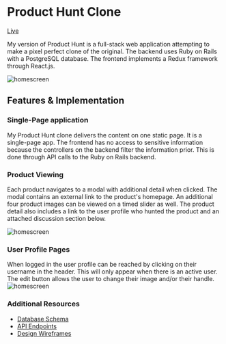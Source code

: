 # Product Hunt Clone

[Live](https://myproducthunt.herokuapp.com/#/)

My version of Product Hunt is a full-stack web application attempting to make a pixel perfect clone of the original. The backend uses Ruby on Rails with a PostgreSQL database. The frontend implements a Redux framework through React.js.

![homescreen](https://res.cloudinary.com/dbyoymbpd/image/upload/c_scale,w_1366/v1508974585/Screen_Shot_2017-10-25_at_4.35.50_PM_mr8gyf.png)

## Features & Implementation

### Single-Page application

My Product Hunt clone delivers the content on one static page. It is a single-page app. The frontend has no access to sensitive information because the controllers on the backend filter the information prior. This is done through API calls to the Ruby on Rails backend.

### Product Viewing

Each product navigates to a modal with additional detail when clicked. The modal contains an external link to the product's homepage. An additional four product images can be viewed on a timed slider as well. The product detail also includes a link to the user profile who hunted the product and an attached discussion section below.

![homescreen](https://res.cloudinary.com/dbyoymbpd/image/upload/v1512269455/Screen_Shot_2017-12-02_at_6.50.09_PM_fhdcge.png)

### User Profile Pages

When logged in the user profile can be reached by clicking on their username in the header. This will only appear when there is an active user. The edit button allows the user to change their image and/or their handle.
![homescreen](https://res.cloudinary.com/dbyoymbpd/image/upload/c_scale,w_1366/v1508974280/Screen_Shot_2017-10-25_at_4.30.22_PM_zt1ec0.png)

### Additional Resources

* [Database Schema](docs/schema.md)
* [API Endpoints](docs/api-endpoints.md)
* [Design Wireframes](docs/wireframes)

